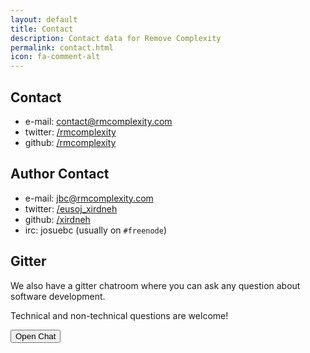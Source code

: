 ```yaml
---
layout: default
title: Contact
description: Contact data for Remove Complexity
permalink: contact.html
icon: fa-comment-alt
---
```


## Contact

* e-mail: <i class="fas fa-envelope"></i> [contact@rmcomplexity.com](mailto:contact@rmcomplexity.com)
* twitter: <i class="fab fa-twitter"></i>[/rmcomplexity](https://twitter.com/rmcomplexity)
* github: <i class="fab fa-github"></i>[/rmcomplexity](https://github.com/rmcomplexity)

## Author Contact

* e-mail: <i class="fas fa-envelope"></i> [jbc@rmcomplexity.com](mailto:jbc@rmcomplexity.com)
* twitter: <i class="fab fa-twitter"></i>[/eusoj_xirdneh](https://twitter.com/eusoj_xirdneh)
* github: <i class="fab fa-github"></i>[/xirdneh](https://github.com/xirdneh)
* irc: josuebc (usually on `#freenode`)

## Gitter

We also have a gitter chatroom where you can ask any question about software development.

Technical and non-technical questions are welcome!

<button class="btn btn-success" id="gitter-chat-btn">
    Open Chat
</button>
<div id="gitter-chat" class="is-collapsed">
</div>

<script>
  ((window.gitter = {}).chat = {}).options = {
    room: 'rmcomplexity/Lobby',
    activationElement: '#gitter-chat-btn',
    targetElement: '#gitter-chat'
  };
</script>
<script src="https://sidecar.gitter.im/dist/sidecar.v1.js" async defer></script>
